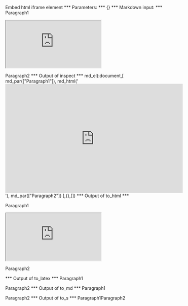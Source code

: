 Embed html iframe element
*** Parameters: ***
{}
*** Markdown input: ***
Paragraph1

<iframe src="http://www.youtube.com/"></iframe>

Paragraph2
*** Output of inspect ***
md_el(:document,[
	md_par(["Paragraph1"]),
	md_html('<iframe width="560" height="345" src="http://www.youtube.com/" frameborder="0" allowfullscreen="true"></iframe>'),
	md_par(["Paragraph2"])
],{},[])
*** Output of to_html ***
<p>Paragraph1</p>
<iframe src='http://www.youtube.com/'></iframe>
<p>Paragraph2</p>
*** Output of to_latex ***
Paragraph1

Paragraph2
*** Output of to_md ***
Paragraph1

Paragraph2
*** Output of to_s ***
Paragraph1Paragraph2
